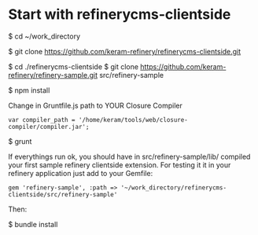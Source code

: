 # Start with refinerycms-clientside

$ cd ~/work_directory

$ git clone https://github.com/keram-refinery/refinerycms-clientside.git

$ cd ./refinerycms-clientside
$ git clone https://github.com/keram-refinery/refinery-sample.git src/refinery-sample

$ npm install

Change in Gruntfile.js path to YOUR Closure Compiler
```
var compiler_path = '/home/keram/tools/web/closure-compiler/compiler.jar';
```

$ grunt


If everythings run ok, you should have in src/refinery-sample/lib/ compiled your first sample refinery clientside extension.
For testing it it in your refinery application just add to your Gemfile:
```
gem 'refinery-sample', :path => '~/work_directory/refinerycms-clientside/src/refinery-sample'

```
Then:

$ bundle install
